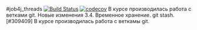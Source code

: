 #job4j_threads
[![Build Status](https://travis-ci.com/AshleySunsine/job4j_threads.svg?branch=master)](https://travis-ci.com/AshleySunsine/job4j_threads)
[![codecov](https://codecov.io/gh/AshleySunsine/job4j_threads/branch/master/graph/badge.svg?token=7YN4NAMMLN)](https://codecov.io/gh/AshleySunsine/job4j_threads)
В курсе производилась работа с ветками git.
Новые изменения 3.4. Временное хранение. git stash. [#309409]
В курсе производилась работа с веткамы git.